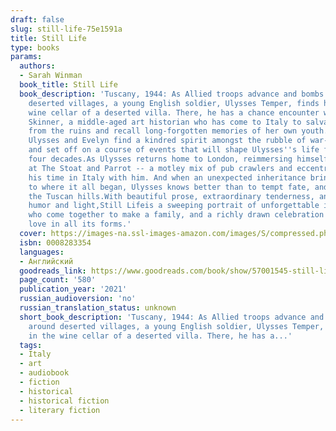 ```yaml
---
draft: false
slug: still-life-75e1591a
title: Still Life
type: books
params:
  authors:
  - Sarah Winman
  book_title: Still Life
  book_description: 'Tuscany, 1944: As Allied troops advance and bombs fall around
    deserted villages, a young English soldier, Ulysses Temper, finds himself in the
    wine cellar of a deserted villa. There, he has a chance encounter with Evelyn
    Skinner, a middle-aged art historian who has come to Italy to salvage paintings
    from the ruins and recall long-forgotten memories of her own youth. In each other,
    Ulysses and Evelyn find a kindred spirit amongst the rubble of war-torn Italy,
    and set off on a course of events that will shape Ulysses''s life for the next
    four decades.As Ulysses returns home to London, reimmersing himself in his crew
    at The Stoat and Parrot -- a motley mix of pub crawlers and eccentrics -- he carries
    his time in Italy with him. And when an unexpected inheritance brings him back
    to where it all began, Ulysses knows better than to tempt fate, and returns to
    the Tuscan hills.With beautiful prose, extraordinary tenderness, and bursts of
    humor and light,Still Lifeis a sweeping portrait of unforgettable individuals
    who come together to make a family, and a richly drawn celebration of beauty and
    love in all its forms.'
  cover: https://images-na.ssl-images-amazon.com/images/S/compressed.photo.goodreads.com/books/1679162570i/57001545.jpg
  isbn: 0008283354
  languages:
  - Английский
  goodreads_link: https://www.goodreads.com/book/show/57001545-still-life
  page_count: '580'
  publication_year: '2021'
  russian_audioversion: 'no'
  russian_translation_status: unknown
  short_book_description: 'Tuscany, 1944: As Allied troops advance and bombs fall
    around deserted villages, a young English soldier, Ulysses Temper, finds himself
    in the wine cellar of a deserted villa. There, he has a...'
  tags:
  - Italy
  - art
  - audiobook
  - fiction
  - historical
  - historical fiction
  - literary fiction
---
```

